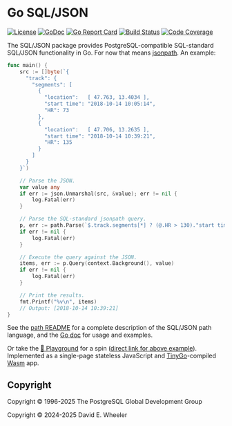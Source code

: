 Go SQL/JSON
===========

[![License](https://img.shields.io/badge/License-PostgreSQL-blue.svg)](https://opensource.org/license/postgresql "⚖️ License")
[![GoDoc](https://godoc.org/github.com/theory/sqljson?status.svg)](https://pkg.go.dev/github.com/theory/sqljson "📄 Documentation")
[![Go Report Card](https://goreportcard.com/badge/github.com/theory/sqljson)](https://goreportcard.com/report/github.com/theory/sqljson "🗃️ Report Card")
[![Build Status](https://github.com/theory/sqljson/actions/workflows/ci.yml/badge.svg)](https://github.com/theory/sqljson/actions/workflows/ci.yml "🛠️ Build Status")
[![Code Coverage](https://codecov.io/gh/theory/sqljson/graph/badge.svg?token=DIFED324ZY)](https://codecov.io/gh/theory/sqljson "📊 Code Coverage")

The SQL/JSON package provides PostgreSQL-compatible SQL-standard SQL/JSON
functionality in Go. For now that means [jsonpath](path/). An example:

``` go
func main() {
    src := []byte(`{
      "track": {
        "segments": [
          {
            "location":   [ 47.763, 13.4034 ],
            "start time": "2018-10-14 10:05:14",
            "HR": 73
          },
          {
            "location":   [ 47.706, 13.2635 ],
            "start time": "2018-10-14 10:39:21",
            "HR": 135
          }
        ]
      }
    }`)

    // Parse the JSON.
    var value any
    if err := json.Unmarshal(src, &value); err != nil {
        log.Fatal(err)
    }

    // Parse the SQL-standard jsonpath query.
    p, err := path.Parse(`$.track.segments[*] ? (@.HR > 130)."start time"`)
    if err != nil {
        log.Fatal(err)
    }

    // Execute the query against the JSON.
    items, err := p.Query(context.Background(), value)
    if err != nil {
        log.Fatal(err)
    }

    // Print the results.
    fmt.Printf("%v\n", items)
    // Output: [2018-10-14 10:39:21]
}
```

See the [path README](./path/README.md) for a complete description of the
SQL/JSON path language, and the [Go doc] for usage and examples.

Or take the [🛝 Playground] for a spin ([direct link for above example]).
Implemented as a single-page stateless JavaScript and [TinyGo]-compiled [Wasm]
app.

## Copyright

Copyright © 1996-2025 The PostgreSQL Global Development Group

Copyright © 2024-2025 David E. Wheeler

  [Go doc]: https://pkg.go.dev/github.com/theory/sqljson/path
  [🛝 Playground]: https://theory.github.io/sqljson/playground
  [direct link for above example]: https://theory.github.io/sqljson/playground/?p=%2524.track.segments%255B*%255D%2520%253F%2520%28%2540.HR%2520%253E%2520130%29.%2522start%2520time%2522&j=%257B%250A%2520%2520%2522track%2522%253A%2520%257B%250A%2520%2520%2520%2520%2522segments%2522%253A%2520%255B%250A%2520%2520%2520%2520%2520%2520%257B%250A%2520%2520%2520%2520%2520%2520%2520%2520%2522location%2522%253A%2520%2520%2520%255B%252047.763%252C%252013.4034%2520%255D%252C%250A%2520%2520%2520%2520%2520%2520%2520%2520%2522start%2520time%2522%253A%2520%25222018-10-14%252010%253A05%253A14%2522%252C%250A%2520%2520%2520%2520%2520%2520%2520%2520%2522HR%2522%253A%252073%250A%2520%2520%2520%2520%2520%2520%257D%252C%250A%2520%2520%2520%2520%2520%2520%257B%250A%2520%2520%2520%2520%2520%2520%2520%2520%2522location%2522%253A%2520%2520%2520%255B%252047.706%252C%252013.2635%2520%255D%252C%250A%2520%2520%2520%2520%2520%2520%2520%2520%2522start%2520time%2522%253A%2520%25222018-10-14%252010%253A39%253A21%2522%252C%250A%2520%2520%2520%2520%2520%2520%2520%2520%2522HR%2522%253A%2520135%250A%2520%2520%2520%2520%2520%2520%257D%250A%2520%2520%2520%2520%255D%250A%2520%2520%257D%250A%257D&a=&o=1&v=v0.1.0
  [TinyGo]: https://tinygo.org
  [Wasm]: https://webassembly.org "WebAssembly"
